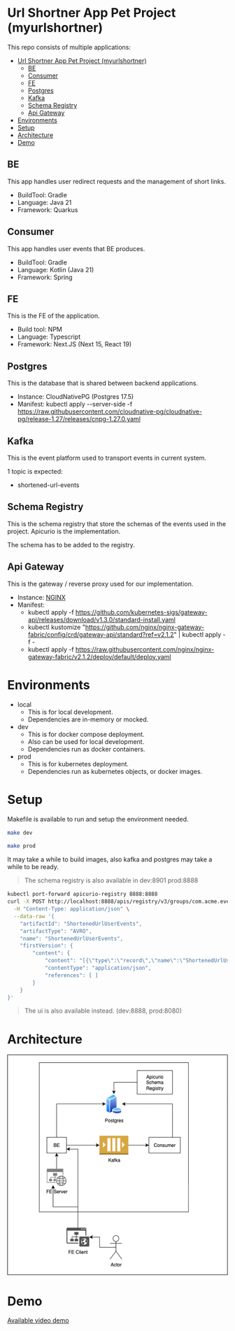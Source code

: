 # Url Shortner App Pet Project (myurlshortner)

This repo consists of multiple applications:
- [Url Shortner App Pet Project (myurlshortner)](#url-shortner-app-pet-project-myurlshortner)
  - [BE](#be)
  - [Consumer](#consumer)
  - [FE](#fe)
  - [Postgres](#postgres)
  - [Kafka](#kafka)
  - [Schema Registry](#schema-registry)
  - [Api Gateway](#api-gateway)
- [Environments](#environments)
- [Setup](#setup)
- [Architecture](#architecture)
- [Demo](#demo)


## BE

This app handles user redirect requests and the management of short links.

- BuildTool: Gradle
- Language: Java 21
- Framework: Quarkus

## Consumer

This app handles user events that BE produces. 

- BuildTool: Gradle
- Language: Kotlin (Java 21)
- Framework: Spring

## FE

This is the FE of the application.

- Build tool: NPM 
- Language: Typescript
- Framework: Next.JS (Next 15, React 19)

## Postgres

This is the database that is shared between backend applications.
- Instance: CloudNativePG (Postgres 17.5)
- Manifest: kubectl apply --server-side -f \
  https://raw.githubusercontent.com/cloudnative-pg/cloudnative-pg/release-1.27/releases/cnpg-1.27.0.yaml

## Kafka

This is the event platform used to transport events in current system.

1 topic is expected:
  - shortened-url-events

## Schema Registry

This is the schema registry that store the schemas of the events used in the project. Apicurio is the implementation.

The schema has to be added to the registry.


## Api Gateway

This is the gateway / reverse proxy used for our implementation.
- Instance: [NGINX](https://gateway-api.sigs.k8s.io/implementations/#nginx-gateway-fabric)
- Manifest: 
  - kubectl apply -f https://github.com/kubernetes-sigs/gateway-api/releases/download/v1.3.0/standard-install.yaml
  - kubectl kustomize "https://github.com/nginx/nginx-gateway-fabric/config/crd/gateway-api/standard?ref=v2.1.2" | kubectl apply -f -
  - kubectl apply -f https://raw.githubusercontent.com/nginx/nginx-gateway-fabric/v2.1.2/deploy/default/deploy.yaml


# Environments
- local
  - This is for local development.
  - Dependencies are in-memory or mocked.
- dev
  - This is for docker compose deployment.
  - Also can be used for local development.
  - Dependencies run as docker containers.
- prod
  - This is for kubernetes deployment.
  - Dependencies run as kubernetes objects, or docker images.

# Setup

Makefile is available to run and setup the environment needed.

```bash
make dev
```

```bash
make prod
```

It may take a while to build images, also kafka and postgres may take a while to be ready.

> The schema registry is also available in dev:8901 prod:8888

```bash
kubectl port-forward apicurio-registry 8888:8888
curl -X POST http://localhost:8888/apis/registry/v3/groups/com.acme.events/artifacts \
  -H "Content-Type: application/json" \
  --data-raw '{
    "artifactId": "ShortenedUrlUserEvents",
    "artifactType": "AVRO",
    "name": "ShortenedUrlUserEvents",
    "firstVersion": {
        "content": {
            "content": "[{\"type\":\"record\",\"name\":\"ShortenedUrlUserEvents\",\"namespace\":\"com.acme.events\",\"fields\":[{\"name\":\"userAccessedShortenedUrlEvent\",\"type\":[\"null\",\"UserAccessedShortenedUrl\"],\"default\":null},{\"name\":\"userCreatedShortenedUrlEvent\",\"type\":[\"null\",\"UserCreatedShortenedUrl\"],\"default\":null},{\"name\":\"userUpdatedOriginalUrlEvent\",\"type\":[\"null\",\"UserUpdatedOriginalUrl\"],\"default\":null}]},{\"type\":\"record\",\"name\":\"UserAccessedShortenedUrl\",\"namespace\":\"com.acme.events\",\"fields\":[{\"name\":\"unique_identifier\",\"type\":[\"null\",\"string\"],\"default\":\"null\"},{\"name\":\"shortened_url\",\"type\":\"string\"},{\"name\":\"original_url\",\"type\":\"string\"},{\"name\":\"user_agent\",\"type\":\"string\"},{\"name\":\"accessed_at\",\"type\":[\"null\",\"string\"],\"doc\":\"ISO 8601 Timestamp\",\"default\":\"null\"}]},{\"type\":\"record\",\"name\":\"UserCreatedShortenedUrl\",\"namespace\":\"com.acme.events\",\"fields\":[{\"name\":\"unique_identifier\",\"type\":\"string\"},{\"name\":\"original_url\",\"type\":\"string\"},{\"name\":\"created_at\",\"type\":\"string\",\"doc\":\"ISO 8601 Timestamp\"}]},{\"type\":\"record\",\"name\":\"UserUpdatedOriginalUrl\",\"namespace\":\"com.acme.events\",\"fields\":[{\"name\":\"unique_identifier\",\"type\":\"string\"},{\"name\":\"new_original_url\",\"type\":\"string\"},{\"name\":\"updated_at\",\"type\":\"string\",\"doc\":\"ISO 8601 Timestamp\"}]}]",
            "contentType": "application/json",
            "references": [ ]
        }
    }
}'
```
> The ui is also available instead. (dev:8888, prod:8080)

# Architecture

![data flow architecture](myurlshortner.png)

# Demo
[Available video demo](demo.mov)
